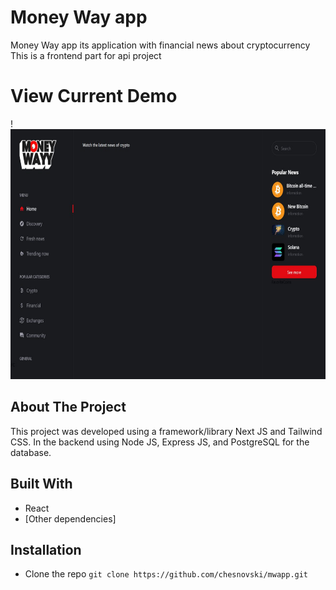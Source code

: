 # Money Way app
Money Way app its application with financial news about cryptocurrency
This is a frontend part for api project
# View Current Demo

!<img src="https://github.com/chesnovski/mwapp/blob/master/photo_2023-06-30_17-24-16.jpg" alt="alt text" width="800" height="400"/>
## About The Project
This project was developed using a framework/library Next JS and Tailwind CSS. In the backend using Node JS, Express JS, and PostgreSQL for the database.
## Built With
- React
- [Other dependencies]
## Installation
- Clone the repo
`git clone https://github.com/chesnovski/mwapp.git`
